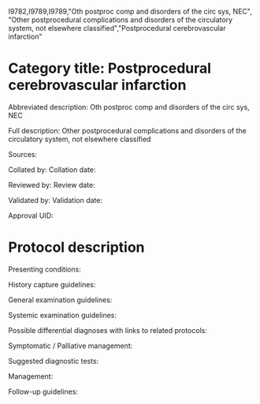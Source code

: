 I9782,I9789,I9789,"Oth postproc comp and disorders of the circ sys, NEC", "Other postprocedural complications and disorders of the circulatory system, not elsewhere classified","Postprocedural cerebrovascular infarction"
# Category title: Postprocedural cerebrovascular infarction

Abbreviated description: Oth postproc comp and disorders of the circ sys, NEC

Full description: Other postprocedural complications and disorders of the circulatory system, not elsewhere classified

Sources:

Collated by:
Collation date:

Reviewed by:
Review date:

Validated by:
Validation date:

Approval UID:

# Protocol description

Presenting conditions:

History capture guidelines:

General examination guidelines:

Systemic examination guidelines:

Possible differential diagnoses with links to related protocols:

Symptomatic / Palliative management:

Suggested diagnostic tests:

Management:

Follow-up guidelines:
